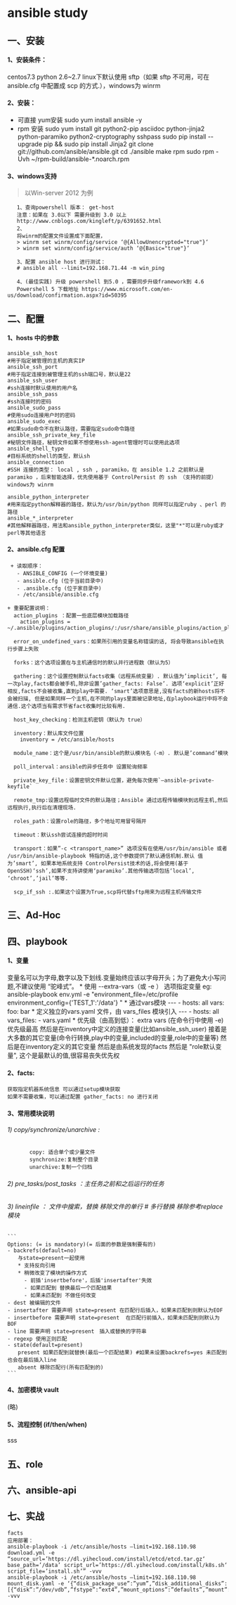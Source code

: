 # ansible study

## 一、安装

#### 1、安装条件：

  centos7.3
  python 2.6~2.7
  linux下默认使用 sftp（如果 sftp 不可用，可在 ansible.cfg 中配置成 scp 的方式.），windows为 winrm

#### 2、安装：

- 可直接 yum安装
    sudo yum install ansible -y
- rpm 安装
    sudo yum install git python2-pip asciidoc python-jinja2 python-paramiko python2-cryptography sshpass
    sudo pip install --upgrade pip && sudo pip install Jinja2
    git clone git://github.com/ansible/ansible.git
    cd ./ansible
    make rpm
    sudo rpm -Uvh ~/rpm-build/ansible-*.noarch.rpm

#### 3、windows支持

> 以Win-server 2012 为例

 ```
    1、查询powershell 版本： get-host
    注意：如果在 3.0以下 需要升级到 3.0 以上
    http://www.cnblogs.com/kingleft/p/6391652.html
    2、
    将winrm的配置文件设置成下面配置，
    > winrm set winrm/config/service ‘@{AllowUnencrypted="true"}‘
    > winrm set winrm/config/service/auth ‘@{Basic="true"}‘

    3、配置 ansible host 进行测试：
    # ansible all --limit=192.168.71.44 -m win_ping

    4、(最佳实践) 升级 powershell 到5.0 ，需要同步升级framework到 4.6
    Powershell 5 下载地址 https://www.microsoft.com/en-us/download/confirmation.aspx?id=50395
 ```

## 二、配置

#### 1、hosts 中的参数
    ansible_ssh_host   
    #用于指定被管理的主机的真实IP
    ansible_ssh_port     
    #用于指定连接到被管理主机的ssh端口号，默认是22 
    ansible_ssh_user     
    #ssh连接时默认使用的用户名 
    ansible_ssh_pass     
    #ssh连接时的密码 
    ansible_sudo_pass     
    #使用sudo连接用户时的密码 
    ansible_sudo_exec     
    #如果sudo命令不在默认路径，需要指定sudo命令路径 
    ansible_ssh_private_key_file     
    #秘钥文件路径，秘钥文件如果不想使用ssh-agent管理时可以使用此选项 ansible_shell_type     
    #目标系统的shell的类型，默认sh 
    ansible_connection     
    #SSH 连接的类型： local , ssh , paramiko，在 ansible 1.2 之前默认是 paramiko ，后来智能选择，优先使用基于 ControlPersist 的 ssh （支持的前提） windows为 winrm

    ansible_python_interpreter     
    #用来指定python解释器的路径，默认为/usr/bin/python 同样可以指定ruby 、perl 的路径 
    ansible_*_interpreter    
    #其他解释器路径，用法和ansible_python_interpreter类似，这里"*"可以是ruby或才perl等其他语言

#### 2、ansible.cfg 配置
     + 读取顺序：
       - ANSIBLE_CONFIG (一个环境变量)
       - ansible.cfg (位于当前目录中)
       - .ansible.cfg (位于家目录中)
       - /etc/ansible/ansible.cfg

    + 重要配置说明：
      action_plugins ：配置一些底层模块加载路径
        action_plugins = ~/.ansible/plugins/action_plugins/:/usr/share/ansible_plugins/action_plugins

      error_on_undefined_vars：如果所引用的变量名称错误的话, 将会导致ansible在执行步骤上失败

      forks：这个选项设置在与主机通信时的默认并行进程数（默认为5）

      gathering：这个设置控制默认facts收集（远程系统变量）. 默认值为’implicit’, 每一次play,facts都会被手机,除非设置’gather_facts: False’. 选项‘explicit’正好相反,facts不会被收集,直到play中需要. ‘smart’选项意思是,没有facts的新hosts将不会被扫描, 但是如果同样一个主机,在不同的plays里面被记录地址,在playbook运行中将不会通信.这个选项当有需求节省fact收集时比较有用.

      host_key_checking：检测主机密钥（默认为 true）

      inventory：默认库文件位置
        inventory = /etc/ansible/hosts

      module_name：这个是/usr/bin/ansible的默认模块名（-m）. 默认是’command’模块

      poll_interval：ansible的异步任务中 设置轮询频率

      private_key_file：设置密钥文件默认位置，避免每次使用`–ansible-private-keyfile`

      remote_tmp:设置远程临时文件的默认路径；Ansible 通过远程传输模块到远程主机,然后远程执行,执行后在清理现场.

      roles_path：设置role的路径，多个地址可用冒号隔开

      timeout：默认ssh尝试连接的超时时间

      transport：如果”-c <transport_name>” 选项没有在使用/usr/bin/ansible 或者 /usr/bin/ansible-playbook 特指的话,这个参数提供了默认通信机制.默认 值为’smart’, 如果本地系统支持 ControlPersist技术的话,将会使用(基于OpenSSH)‘ssh’,如果不支持讲使用‘paramiko’.其他传输选项包括‘local’, ‘chroot’,’jail’等等.

      scp_if_ssh :.如果这个设置为True,scp将代替sftp用来为远程主机传输文件

## 三、Ad-Hoc

## 四、playbook

#### 1、变量
  变量名可以为字母,数字以及下划线.变量始终应该以字母开头；为了避免大小写问题,不建议使用 “驼峰式”。
    * 使用 --extra-vars（或 -e ） 选项指定变量
      eg: ansible-playbook  env.yml -e "environment_file=/etc/profile environment_config={'TEST_1':'/data'} "
    * 通过vars模块
      ---
      - hosts: all
        vars:
          foo: bar
    * 定义独立的vars.yaml 文件，由 vars_files 模块引入
      ---
      - hosts: all
        vars_files:
          - vars.yaml
    * 优先级（由高到低）：
      extra vars (在命令行中使用 -e)优先级最高
      然后是在inventory中定义的连接变量(比如ansible_ssh_user)
      接着是大多数的其它变量(命令行转换,play中的变量,included的变量,role中的变量等)
      然后是在inventory定义的其它变量
      然后是由系统发现的facts
      然后是 "role默认变量", 这个是最默认的值,很容易丧失优先权

#### 2、facts:
    获取指定机器系统信息 可以通过setup模块获取
    如果不需要收集，可以通过配置 gather_facts: no 进行关闭

#### 3、常用模块说明
######  1) copy/synchronize/unarchive :
           copy: 适合单个或少量文件
           synchronize:复制整个目录
           unarchive:复制一个归档

######  2) pre_tasks/post_tasks ：主任务之前和之后运行的任务

######  3) lineinfile ： 文件中搜索，替换 移除文件的单行  # 多行替换 移除参考replace模块
    ```
    Options: (= is mandatory)(= 后面的参数是强制要有的)
    - backrefs(default=no)
    　　与state=present一起使用  
    　　* 支持反向引用
    　　* 稍微改变了模块的操作方式
    　　  - 前插'insertbefore'，后插'insertafter'失效
    　　  - 如果匹配到 替换最后一个匹配结果
    　　  - 如果未匹配到 不做任何改变
    - dest 被编辑的文件
    - insertafter 需要声明 state=present 在匹配行后插入，如果未匹配到则默认为EOF
    - insertbefore 需要声明 state=present  在匹配行前插入，如果未匹配到则默认为BOF
    - line 需要声明 state=present　插入或替换的字符串
    - regexp 使用正则匹配
    - state(default=present)
    　　present 如果匹配到就替换(最后一个匹配结果) #如果未设置backrefs=yes 未匹配到也会在最后插入line
    　　absent 移除匹配行(所有匹配到的)
    ```

#### 4、加密模块 vault
(略)

#### 5、流程控制 (if/then/when)
sss

## 五、role

## 六、ansible-api

## 七、实战

    facts
    应用部署：
    ansible-playbook -i /etc/ansible/hosts –limit=192.168.110.98 download.yml -e “source_url=’https://dl.yihecloud.com/install/etcd/etcd.tar.gz‘ base_path=’/data’ script_url=’https://dl.yihecloud.com/install/k8s.sh‘ script_file=’install.sh’” -vvv
    ansible-playbook -i /etc/ansible/hosts –limit=192.168.110.98 mount_disk.yaml -e ‘{“disk_package_use”:”yum”,”disk_additional_disks”:[{“disk”:”/dev/vdb”,”fstype”:”ext4”,”mount_options”:”defaults”,”mount”:”/data”,”user”:”root”,”group”:”root”,”disable_periodic_fsck”:”false”}]}’ -vvv
